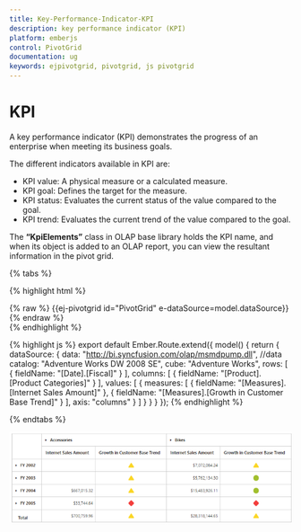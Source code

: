 ```yaml
---
title: Key-Performance-Indicator-KPI
description: key performance indicator (KPI)
platform: emberjs
control: PivotGrid
documentation: ug
keywords: ejpivotgrid, pivotgrid, js pivotgrid
---
```


# KPI

A key performance indicator (KPI) demonstrates the progress of an enterprise when meeting its business goals.

The different indicators available in KPI are:

* KPI value: A physical measure or a calculated measure.
* KPI goal: Defines the target for the measure.
* KPI status: Evaluates the current status of the value compared to the goal.
* KPI trend: Evaluates the current trend of the value compared to the goal.

The **“KpiElements”** class in OLAP base library holds the KPI name, and when its object is added to an OLAP report, you can view the resultant information in the pivot grid.

{% tabs %}

{% highlight html %}
	<div class="e-control">
	{% raw %}
	{{ej-pivotgrid id="PivotGrid" e-dataSource=model.dataSource}}
	{% endraw %}
	</div>
{% endhighlight %}

{% highlight js %}
    export default Ember.Route.extend({
        model() {
            return {
                dataSource: {
                data: "http://bi.syncfusion.com/olap/msmdpump.dll", //data
                catalog: "Adventure Works DW 2008 SE",
                cube: "Adventure Works",
                rows: [
                    {
                        fieldName: "[Date].[Fiscal]"
                    }
                ],
                columns: [
                    {
                        fieldName: "[Product].[Product Categories]"
                    }
                ],
                values: [
                    {
                        measures: [
                            {
                                fieldName: "[Measures].[Internet Sales Amount]"
                            },
                            { 
                                fieldName: "[Measures].[Growth in Customer Base Trend]" 
                            }
                        ],
                        axis: "columns"
                    }
                ]
            }
           }
        }
    });
{% endhighlight %}

{% endtabs %}

![](KPI_images/ClientSideKPI.png)

